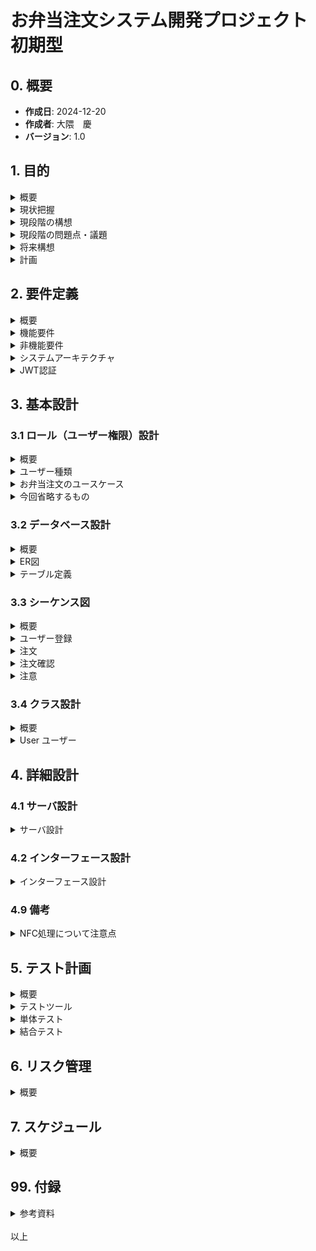
# お弁当注文システム開発プロジェクト 初期型

## 0. 概要 
- **作成日**: 2024-12-20 
- **作成者**: 大隈　慶
- **バージョン**: 1.0 

## 1. 目的 
<details><summary>概要</summary>

- テンシステム社内におけるお昼のお弁当注文を自動化することを目的とする。将来的にはロボットから注文することを可能にする。

- このプロジェクトの目的は、以下の問題を解決するためのシステムを提供することです。 
    - 現在の人力による注文の手間の省力化
    - FAX注文の完全自動化・処理の確実化
</details>

<details><summary>現状把握</summary>

### 1.2 現状把握 
- 現在は職業訓練員が利用者より翌日の注文を承った後、注文用紙に手書きで数量と合計金額を集計して記入、その後FAXで弁当屋宛に送信している。翌日昼前頃に前日の注文の弁当が届けられる。
- 注文書では、以下の項目をFAXで送信している。
    1. ご注文日
    2. お届け日
    3. 施設名
    4. ご担当
    5. 日替わり弁当の個数
    6. 合計金額
- 品目は日替弁当の1種類のみ。
- 注文は職業訓練指導員である脇坂さんに、昼休み終わり１３時前に連絡する。もしくは聞いてくるのに答えて予約とする。
- 注文の締切は前日の14時まで。
- 注文は翌日の注文しかできない。
- 注文キャンセルは13時半まで電話すること。
- 注文キャンセルの際は、キャンセル料として300円を後日徴収する。
- 注文可能曜日は、毎週月・火・水の3日に限られる。
- 金・土 はカレンダーにメニューは載っているが販売していない。
- 木曜は弁当が無指定のため、注文ができない。
- 休日を挟んだ場合は、休日翌日の発注しかできない。
    - 例　翌日水曜が休日の場合は、火曜日注文で木曜配達になる。

| 曜日 | 日 | 月 | 火 | 水 | 木 | 金 | 土 |
|-------|-------|-------|-------|-------|-------|-------|-------|
| menu | ✕ | 〇 | 〇 | 〇 | ✕ | 〇 | 〇 |
| 注文 | ✕ | １ | ２ | ３ | ✕ | ✕ | ✕ |
| 配達 | ✕ | ３ | １ | ２ | ✕ | ✕ | ✕ |

</details>

<details><summary>現段階の構想</summary>

### 1.3 現段階の構想
- 利用者が自身のスマホのNFC機能を用いて注文をする。
- 注文はNFCタグで入力後、注文管理サーバで記録する。
- NFCのうち、”NFCタグとの連携機能（パッシブ方式）”を用いて注文を処理する。
- 利用イメージとして、利用者が個人のスマホをNFCタグにかざすことで、NFCタグ内のメモリに記録された URLおよびアクション情報を利用者のスマホが読み取り、自動的に注文管理サーバ（仮）に注文を送信する。
- NFCタグは2種類のタグを用意する。
    - 注文タグ
        - 日替わり弁当の注文合計件数を１件追加する
    - キャンセルタグ
        - 注文合計件数から１件削除する。
- NFCタグ使用による注文の成功・失敗の結果は、それぞれ利用者のWeb画面で確認することができる。
- 注文結果は注文者のスマホのWebブラウザに以下のように表示する
    - 注文に成功した場合
        - 成功の旨の文面を表示する
        - 「あなたの注文を承りました」「〇月✕日　日替弁当 450円 1件」
    - 注文に失敗した場合
        - 失敗の旨の文面を表示する。
        - 「注文に失敗しました。もう一度注文を実行して下さい」
- 注文管理サーバの注文情報は、受注者側に配置してあるタブレット端末に表示する注文管理画面を確認することで現在の注文状況を確認することができる。
- 将来NFCタグ は用途の変更を可能とする。
    - 例 注文タグを１種類でなく、利用者人数分用意するなど。
</details>

<details><summary>現段階の問題点・議題</summary>

#### 1.4 現段階の問題点・議題
1. ユーザー認証方法
- ユーザー特定のためとメンテナンスのため、ログイン認証を用いる。
- もし社外で既存システムに組み込んで使うならば、統合認証を使う必要があるか？外販したシステム（ロボット）の認証方法はどうするのか？
</details>

<details><summary>将来構想</summary>

### 1.5 将来構想
- 注文者個人を特定して注文を可能にする
    - 領収書の発行を自動化する前準備
- 細かい注文要求に対応する
    - 複数の弁当種別やパン・飲み物など弁当以外の発注にも対応する。
- 既存のシステムとの統合
    - 現在使用中の他システムとの統合利用・連携を可能とする。
    - 共通のポータルより注文操作が可能となる。
- ロボットに注文機能を搭載する
    - 利用者がロボットと対話的に注文をする。
    1. （モニタ画面から注文する）
        - ＮＦＣタグでの発注に代わり、画面操作で注文をすることができる。
    2. （会話で注文する）
        - 利用者の会話の音声入力より、日替わり弁当の注文に該当する部分を自動的に抜き出し、注文APIを呼び出して数量・品目など注文に必要な要素を自動入力後、注文完了まで実行する。 
</details>

<details><summary>計画</summary>

#### 1.6 計画
- 

</details>

## 2. 要件定義 

<details><summary>概要</summary>
</details>

<details><summary>機能要件</summary>

### 2.1 機能要件 
- 注文管理サーバで以下の機能を実装する。
1. **ユーザー登録機能**:（今回省略）
    - 利用者・顧客の初期登録する
    - **入力**: ユーザーID, パスワード, 氏名, 配達場所
    - **出力**: 有効期限ありのJWTトークン（Base64化した文字列）
2. **メニュー登録機能**:（今回省略）
    - 顧客（弁当会社）のメニューを登録・編集する
    - **入力**: -
    - **出力**: -
3. **注文受信機能**:
    - 利用者のスマホから注文を受信する 
    - **入力**:
    -  (注文追加の場合) 有効期限ありのJWTトークン, 1 
    -  (注文取消の場合) 有効期限ありのJWTトークン, -1
    - **出力**: 
    - （注文追加成功の場合）追加成功の旨の文面・品目・値段・件数
    - （注文取消成功の場合）取消成功の旨の文面・件数
    - （注文失敗の場合）失敗の旨とリトライを促すの旨の文面
2. **二重注文防止機能**: 一日に同じ注文者が誤って再注文をしないようにするため、二重注文を防止する。
    - **入力**: 有効期限ありのJWTトークン(登録時のIDと照合する)
    - **出力**: （既に注文済がある場合 二重注文の旨のメッセージ,  注文なしの場合　無表示）
3. **注文カレンダー登録機能**: 弁当屋の注文可能日を登録・表示する
    - **入力**: 
    - 指定月
    - 指定月の注文可能な日はデフォルトでnullと設定する。
    - 日付を個別に注文不可の日は-1で設定する。
    - 登録例 2024-12-1,-1,2024-12-8,-1,2024-12-14,-1,2024-12-15,-1,2024-12-22,-1,
    2024-12-29,-1,2024-12-30,-1,2024-12-31,-1,
    - **出力**: 
    - （登録成功）表示例<br>
    2024-12-1, -1, OK<br>
    2024-12-2, null, OK<br>
    2024-12-3, null, OK<br>
    2024-12-4, null, OK<br>
    2024-12-5, null, OK<br>
    2024-12-6, null, OK<br>
    2024-12-7, null, OK<br>
    2024-12-8, -1, OK<br>
    2024-12-9, null, OK<br>
    2024-12-10, null, OK<br>
    (中略)<br>
    2024-12-28, null, OK<br>
    2024-12-29, -1, OK<br>
    2024-12-30, -1, OK<br>
    2024-12-31, -1, OK<br>
    - （登録失敗）
    2024-12-1, -99, NG<br>
4. **注文カレンダー表示機能**:
    - 弁当屋の注文可能日を判定する
    - **入力**:
        - 指定顧客IDかつ指定月
        - 例 001-2025-1   
    - **出力**: 指定月のカレンダー
        - 例 2024,12,1,'日' ～ 2024,12,31,'火' の日付と日付別の注文件数
        - 昨日は自動的に過去日となり変更不可になる。<br>
        注文のなかった過去日（件数がnull）は件数0に強制的に設定する。
5. **日付変換機能**:
    - タイムスタンプを人間の読める日付書式に変換する
    - **入力**:
        - タイムスタンプ
        - 例 2024-12-17-10:43:00   
    - **出力**: 
        - カレンダー日付
        - 例 2024/12/17(火)の場合は、2024,12,17,'火'をコンマ区切りもしくは日付オブジェクトで出力して、表示部で整形表示する。
6. **JWT変換機能**
    - ユーザーの提示するシグネチャ（ヘッダーとペイロードを暗号化したもの）と登録値を相互に変換します。
    - **入力**:
    - 
    - 例　
```{
        "Authorization":      "eyJhbGciOiJIUzI1NiIsInR5cCI6IkpXVCJ9.eyJzdWIiOiIxMjM0NTY3ODkwIiwibmFtZSI6IkpvaG4gRG9lIiwiaGVsbG8gd29ybGQiOjE1MjM0fQ.SflKxwRJSMeKKF2QT4fwpMeJf36POk6yJV_adQssw5c"
    }
```
</details>

<details><summary>非機能要件</summary>

### 2.2 非機能要件 
1. **パフォーマンス**: 
- プロトタイプなので応答レスポンスで厳密なミリ秒単位のリアルタイム性は要求しない。データを１秒未満で送受信できればよい。NFCアクセス即注文確定まで数秒以内とする。
- しかし注文内容が通信として確実に伝達する必要があるため、応答・返答時の通信内容の保証は必要となる。
2. **セキュリティ**: 
- 管理サーバログイン時のみHTTPS通信は必要と考えられる。注文通信の暗号化は不要と考えられる。ただし通常の通信で使用する特定可能な会社情報や個人情報、サーバAPI情報などが洩れてはいけない。
- 利用者特定のためのユーザー認証として、当初はログイン認証（セッションベース認証）もしくはJWT(JSON Web Token)認証を用いる。後日、統合認証方式に改めていく。プロトタイプ版は何も認証しない。
- ログファイルは誰でもダウンロードできる。読み取りは可能だが、変更や削除は基本的に不可である。

3. **信頼性**: 
- メンテナンスは年１回が望ましい。バグ修正や機能追加による終日停止は注文ができないので望まない。午前１０時から１２時までの時間帯の停止は望まない。午後停止が望ましい。二重化は必要ないと考えられる。
4. **保守性**: 
- GitHubを使用してコードの変更履歴を管理しやすくすると同時に、バグ修正や機能追加を敏速にプロダクションコードに適用できるようにする。
- 初期型は開発環境と本番環境を兼用する。
- できる限り開発者がわかりやすいフォルダ構成・命名規則を用いるようにする。
- APIはテスト可能なものに設計・実装をする。
- テストの自動化を前提とし、CI/CDパイプラインを工程全般に渡って適用する。
- また、将来ロボットで利用することを想定したAPI粒度で設計・製造をする。
5. **拡張性**
- 他のNFCタグ追加、その他メニュー追加に柔軟対応
</details>

<details><summary>システムアーキテクチャ</summary>

## 2.3 システムアーキテクチャ
システムの全体構成を示します。 

- フロントエンド：    React
- バックエンド：      FastAPI (Python)
- ストレージ：        PostgreSQL
- ホスティング環境    AWS
- ソースコード管理：  GitHub
- プロジェクト管理：  GitHub Issue機能
- 使用言語：         JavaScript(もしくはTypeScript), Python
</details>

<details><summary>JWT認証</summary>

## 2.4 JWT認証
**特徴**:
- セキュアでステートレスな認証方式。
- クライアントとサーバー間でトークンをやり取りし、サーバーはユーザー情報をセッションとして保持する必要がない。
- トークンには署名が付与されており、改ざんが難しい。

**利点**:
- ステートレスであるため、サーバーの負担が少ない。
- API認証にも適している。

**注意点**:
- トークンの有効期限管理やリフレッシュトークンの実装が必要。
- 初回認証時に他の認証方法（例：パスワード、OAuth）が必要。

- JWT（JSON Web Token）認証は、ウェブアプリケーションやAPIで認証情報を安全に伝達するための標準規格の一つです。JWTは、ユーザーの認証情報やその他のデータを含むトークンを生成し、それをクライアントとサーバー間でやり取りします。以下に、JWT認証の基本的な概念を説明します。

### JWTの構造
JWTは3つの部分から構成されます：
1. **ヘッダー（Header）**:
    - トークンのタイプとアルゴリズム情報を含む
2. **ペイロード（Payload）**:
    - ユーザー情報や追加データを含む
3. **署名（Signature）**:
    - トークンの改ざん防止のために生成される

それぞれの部分はBase64URLエンコードされており、以下の形式で表されます：

```
header.payload.signature
```
- シグナチャ（Signature）: ヘッダーとペイロードを結合し、秘密鍵で暗号化したものです。これにより、トークンの改ざんを防ぎます。
- JWTは通常、Base64エンコードされた文字列として表現されます。例えば:
```
eyJhbGciOiJIUzI1NiIsInR5cCI6IkpXVCJ9.eyJzdWIiOiIxMjM0NTY3ODkwIiwibmFtZSI6IkpvaG4gRG9lIiwiaGVsbG8gd29ybGQiOjE1MjM0fQ.SflKxwRJSMeKKF2QT4fwpMeJf36POk6yJV_adQssw5c
```
この形式でオンラインで流すことができます。例えば、HTTPヘッダーのAuthorizationフィールドに含めることが一般的です:
```
Authorization: Bearer <token>
```

### JWTの使用方法
1. **ユーザー認証**:
    - ユーザーがログインすると、サーバーはユーザーの認証情報を検証し、JWTを生成します。
2. **トークンの発行**:
    - クライアントにJWTを送信し、クライアントはこのトークンを保存します（例えば、ブラウザのローカルストレージやクッキーに保存）。
3. **認証リクエスト**:
    - クライアントが保護されたリソースにアクセスする際、JWTを含めてリクエストを送信します。
4. **トークンの検証**:
    - サーバーは受信したJWTの署名を検証し、トークンが有効かどうかを確認します。有効な場合、リクエストを許可します。

### メリット
- **ステートレス**: JWTは状態を持たないため、サーバー側でセッション情報を保存する必要がなく、スケーラビリティが向上します。
- **安全性**: トークンは署名されているため、改ざんされることが困難です。また、必要に応じて暗号化することも可能です。
- **柔軟性**: トークンにカスタムクレーム（データ）を含めることで、柔軟に情報を伝達できます。

### 例
以下は、JWTのペイロード部分の例です：

```json
{
  "sub": "1234567890",
  "name": "John Doe",
  "admin": true
}
```

これがBase64URLエンコードされてJWTの一部として利用されます。

### まとめ
- セッションIDとJWTとでは、セッションの管理方法が違っている。
- 前者はDBに保持したセッションIDで有効性を確認するが、後者はJWTの中に「サーバの秘密鍵で署名されたデータ」を含んでおり、サーバーの公開鍵と照合することで有効性を確認している。
</details>




## 3. 基本設計 

### 3.1 ロール（ユーザー権限）設計
<details><summary>概要</summary>

### 3.1.1 概要
- 対象者は弁当の注文者・弁当の製造者（顧客）・システム管理者の３者で構成される。
- 初回は注文管理サーバにログオンするため、全員ユーザーとして登録する。
ユーザー
- ポータルページへの初回登録でログオンIDとパスワード・自動ログオン機能の有効化を登録する。
- 何もしなければ、そのまま注文者になる。
- 初回登録後はその情報で自動ログオン機能が設定される。
- 初回登録後はNFCタグを読み取って、ポータルページのURLのGET情報を一部変更した情報で注文管理サーバにアクセスする。
</details>

<details><summary>ユーザー種類</summary>

##### 3.1.2 ユーザー種類
- User 弁当の注文者　注文の追加と削除しかできない
- Customer 顧客　弁当の製造者　
- Administrator システムの管理者
システムメンテナンスをやる人。何でもできる。
</details>

<details><summary>お弁当注文のユースケース</summary>

```mermaid
graph TD
    subgraph 登録希望者
        X[登録希望者]
    end
    subgraph ユーザー
        A[User]
    end
    subgraph お弁当屋
        B[Customer]
    end
    X -->|初回登録| C(UseCase1)
    A -->|弁当注文| D(UseCase3)
    B -->|注文を確認する| F(UseCase4)
    B -->|注文にチェックをつける| G(UseCase5)
    C -->|ロール変更| H(UseCase2)
    H -->|ユーザー（注文者）| A
    H -->|顧客（お弁当屋）| B
```
### 説明 
- `UseCase1`：ユーザー - 初回登録　ユーザー登録をします
- `UseCase2`：ユーザー - ロール変更　ユーザーのロールを変更します
- `UseCase3`：弁当注文　注文をします
- `UseCase4`：注文確認　お弁当屋が注文合計を確認します
- `UseCase5`：注文完了　チェックを入れて注文を完了します
</details>

<details><summary>今回省略するもの</summary>

#### 3.1.4 今回省略するもの
- （管理者が直接データベースのデータをいじって追加するため）
- 注文者・顧客の初期登録
- 注文者・顧客選択操作(ユーザー登録時にログイン者に選択させる)
- 顧客のメニュー登録
</details>


### 3.2 データベース設計 
<details><summary>概要</summary>

#### 3.2.1 概要
- データベースはPostgreSQLを用いる。
~~- 永続ストレージとしてデータベースを用いることも可能だが、データが少量であればCSVファイルに保存することも可能である。~~
- テーブル数: 7（うちマスタ: 4、トランザクション: 3）
- マスタテーブル
    - User ユーザー（お弁当の注文者）
    - Customer 顧客(弁当会社)
    - Item 商品
    - Holiday 共通休日テーブル
- トランザクションテーブル
    - Customer_Calender 顧客(弁当会社)カレンダー
    - Order 注文
    - Order_Total_Amount 注文合計
    ~~- Log ログ~~
</details>

<details><summary>ER図</summary>

```mermaid
erDiagram
    User {
        User_ID INT PK
        User_Name VARCHAR(255)
        User_Device_ID VARCHAR(255)
        User_Agent_Info VARCHAR(255)
        Stop Boolean
        Last_Update DATETIME 
    }
    
    Customer {
        Customer_ID INT PK
        Name VARCHAR(255)
        Tel VARCHAR(20)
        Fax VARCHAR(20)
        Email VARCHAR(255)
        User_ID INT FK
        Stop Boolean
        Last_Update DATETIME 
    }

    Item {
        Customer_ID INT PK
        Item_ID INT PK
        Name VARCHAR(255)
        Price MONEY
        Last_Update DATETIME
    }

    Order {
        Order_ID INT PK
        Supplier_ID INT FK
        User_ID INT FK
        Item_ID INT
        Order_Amount INT
        Receipt_Yes Boolean
        Last_Update DATETIME
    }
    
    Customer_Calender {
        Customer_ID INT FK
        Year INT
        Month INT
        Day INT
        Calendar_ID INT PK
        Holiday_ID INT FK
        Is_Open INT
        Last_Update DATETIME
    }
    
    Order_Total_Amount  {
        Calendar_ID INT PK
        Total_Order_Amount INT
        Total_Order_Price MONEY
        Last_Update DATETIME
    }
    
    Holiday {
        Holiday_ID INT PK
        Holiday_Name VARCHAR(255)
        Last_Update DATETIME
    }

    Customer ||--o{ User : User_ID
    Customer ||--o{ Item : Customer_ID
    Customer ||--|| Customer_Calendar : Customer_ID
    Customer_Calendar ||--o{ Holiday : Holiday_ID
    Customer_Calendar ||--o{ Order_Total_Amount : Calendar_ID
    Order_Total_Amount ||--o{ Order: contains
```
</details>

<details><summary>テーブル定義</summary>

### 3.2.2 テーブル定義

<details><summary>概要</summary>
未作成
</details>

<details><summary>User ユーザー</summary>

**User ユーザー**
- 注文管理サーバの全利用者・登録者
- 初回に全員設定する
- Customerも同じユーザーIDになる
- Customer以外は弁当の注文者になる

| カラム名         | データ型      | 説明             | キー  | Null許容 | 例  |
|------------------|---------------|------------------|------|----------|----------------|
| User_ID          | INT           | ユーザーID       | PK   | No       | 00011（自動連番あり） |
| User_Name        | VARCHAR(255)  | ユーザー名       | -    | No       | 大隈 慶 |
| User_Device_ID   | VARCHAR(255)  | 端末固有ID       | -    | Yes      | ~~4564681521~~ |
| User_Agent_Info  | VARCHAR(255)  | 端末Agent情報    | -    | Yes      | ~~4564681521~~ |
| Is_Customer      | Boolean       | 顧客機能許可     | -    | No       | （注文者機能のみ付与: False, 顧客機能を付与: Yes）(default: False) |
| Stop             | Boolean       | 使用停止         | -    | Yes      | （使用不可: True, 使用可能: null or False）(default: True) |
| Last_Update      | DATETIME      | 最終更新日       | -    | No       | 2025-1-6-09:05:00 |
</details>

<details><summary>Customer 顧客</summary>

**Customer 顧客**
- 顧客（弁当会社）
- ユーザーが選択して属性を変更する

| カラム名         | データ型      | 説明             | キー  | Null許容 | 例  |
|------------------|---------------|------------------|------|----------|----------------|
| Customer_ID      | INT           | 顧客ID           | PK   | No       | 001（自動連番あり） |
| Name             | VARCHAR(255)  | 顧客名           | -    | No       | はーとあーす勝谷 |
| Tel              | VARCHAR(20)   | 電話番号         | -    | Yes      | 083-263-0150 |
| Fax              | VARCHAR(20)   | Fax番号          | -    | Yes      | 083-263-0151 |
| Email            | VARCHAR(255)  | Email            | -    | Yes      | info@heart-earth.co.jp |
| User_ID          | INT           | ユーザーID       | FK: User.User_ID   | No       | 00011（自動連番あり） |
| Stop             | Boolean       | 使用不可         | -    | Yes      | （使用不可: True, 使用可能: null or False）(default: True) |
| Last_Update      | DATETIME      | 最終更新日       | -    | No | 2025-1-6-09:05:00 |
</details>

<details><summary>Item 商品</summary>

**Item 商品** 
- 顧客（弁当会社）の商品
- Customer_ID と Item_ID　の複合キー

| カラム名         | データ型      | 説明             | キー  | Null許容 | 例  |
|------------------|---------------|------------------|------|----------|----------------|
| Customer_ID      | INT           | 弁当会社ID       | PK Customor:Customer_ID   | No       | 001（自動連番あり） |
| Item_ID          | INT           | 商品ID           | PK   | No       | 01（自動連番あり） |
| Name             | VARCHAR(255)  | 商品名           | -    | No       | 日替わり弁当 |
| Price            | MONEY         | 金額             | -    | No       | 450 |
| Last_Update      | DATETIME      | 最終更新日       | -    | No | 2025-1-6-09:05:00 |
</details>

<details><summary>Order 注文</summary>

**Order 注文** 
- 注文者の顧客（弁当会社）への注文
| カラム名         | データ型      | 説明             | キー         | Null許容 | 例  |
|------------------|---------------|------------------|-------------|----------|----------------|
| Order_ID         | INT           | 注文ID           | PK          | No       | 00001（自動連番あり） |
| User_ID          | INT           | ユーザーID       | FK          | No       | 00011（自動連番あり） |
| Customer_ID      | INT           | 弁当会社ID       | FK          | No       | 001 |
| Item_ID          | INT           | 商品ID           | -           | No       | 01 |
| Order_Amount     | INT           | 注文件数         | -           | No       | 1 |
| Order_Price      | MONEY         | 注文金額         | -           | No       | 1250 |
| Receipt_Yes      | BOOLEAN       | 請求書有無       | -           | Yes      | （不要: null or False, 必要: True）(default: null) |
| Last_Update      | DATETIME      | 最終更新日       | -           | No       | 2025-1-6-09:05:00 |

</details>

<details><summary>Customer_Calender 顧客（弁当会社）カレンダー</summary>

**Customer_Calender 顧客（弁当会社）カレンダー** 
- 顧客（弁当会社）の営業日カレンダー

| カラム名         | データ型      | 説明             | キー         | Null許容 | 例  |
|------------------|---------------|------------------|-------------|----------|------------------------|
| Customer_ID      | INT           | 弁当会社（顧客）ID| FK: Customer | No      | 001 (1000:弊社, 000:法定休日, 001-999: 顧客) |
| Year             | INT           | 年               | -           | No       | 2025 |
| Month            | INT           | 月               | -           | No       | 1 |
| Day              | INT           | 日               | -           | No       | 6 |
| Calendar_ID      | INT           | 弁当会社カレンダーID | PK        | No       | 弁当会社ID+年+月+日 20250106 |
| Is_Open          | INT           | 営業日           | null         | Yes      | （開業: 0 or null, 休業: -1）(default: null) |
| Last_Update      | DATETIME      | 最終更新日       | -            | No | 2025-1-6-09:05:00 |
</details>

<details><summary>Order_Total_Amount 注文合計</summary>

**Order_Total_Amount 注文合計** 
- 顧客（弁当会社）の注文実績

| カラム名            | データ型 | 説明 | キー  | Null許容 | 例  |
|---------------------|---------------|------------------|------|----------|-----------------|
| Calendar_ID         | INT           | カレンダーID     | PK Customer_Calender.Calendar_ID  | No       | 20250106 |
| Total_Order_Count   | INT           | 合計注文件数     | -    | No       | 4 |
| Total_Order_Price   | MONEY         | 合計注文金額     | -    | No       | 1800 |
| Last_Update         | DATETIME      | 最終更新日       | -    | No | 2025-1-6-09:05:00 |
</details>

<details><summary>Holiday 共通休日テーブル</summary>

**Holiday 共通休日テーブル** 
- 弊社・顧客および法定休日を表す

| カラム名            | データ型 | 説明 | キー  | Null許容 | 例  |
|---------------------|---------------|------------------|------|----------|-----------------|
| Holiday_ID          | INT           | 休日ID           | PK   | No | 000 |
| Holiday_Name        | VARCHAR(255)  | 休日名           | -    | No | 元旦 |
| Last_Update         | DATETIME      | 最終更新日       | -    | No | 2025-1-6-09:05:00 |
</details>

</details>

### 3.3 シーケンス図

<details><summary>概要</summary>
</details>

<details><summary>ユーザー登録</summary>

#### 3.3.1 （初回のみ）ユーザー登録
```mermaid
sequenceDiagram
    title １．ユーザー登録（初回のみ）
    participant User as ユーザー
    participant Server as 注文管理サーバー
    participant Auth as 認証サービス

    User->>Server: ログインリクエスト
    Server->>Auth: ユーザー認証
    Auth-->>Server: JWTトークンを返す
    Server-->>User: 認証成功
```
</details>

<details><summary>注文</summary>

#### 3.3.2 （登録以降）お弁当の注文
```mermaid
sequenceDiagram
   title ２．注文（登録以降）
    participant User as ユーザー
    participant NFCTag as NFCタグ
    participant Device as デバイス（iPhoneなど）
    participant Server as 注文管理サーバー

    User->>NFCTag: デバイスをタグに近づける
    NFCTag->>Device: URL送信
    Device-->>Server: 注文要求
    Server-->>Device: 注文応答
    Device-->>User: 注文結果を知る
```
</details>

<details><summary>注文確認</summary>

#### 3.3.3 お弁当屋が注文を確認する
```mermaid
sequenceDiagram
    title 3. 注文確認
    participant Customer as お弁当屋さんにある端末（顧客）
    participant Server as 注文管理サーバー

    Customer->>Server: 現在の注文数合計を尋ねる
    Server-->>Customer: 現在注文数合計を表示
    alt 端末の画面にチェックを入れる場合
     Customer->>Customer: 端末の画面にチェックを入れる Customer->>Server: チェック情報を送信 
     Server-->>Server: 注文合計数を減少 
     Server-->>Customer: 更新された注文数合計を表示 
    else チェックを入れない場合
     Customer->>Customer: チェックを入れない 
    end
```
</details>

<details><summary>注意</summary>

- 注意: シーケンス図の表示には、VisualStudioCodeにmarmaidプラグイン（Markdown Preview Mermaid Support）のインストールが必要。
</details>


### 3.4 クラス設計 

<details><summary>概要</summary>

#### 3.4.1 概要
- 各クラスの詳細を記載します。
</details>

<details><summary>User ユーザー</summary>

#### 3.4.2 User ユーザー

- アクセスする
1. **ユーザーオブジェクトの取得**:
    ```javascript
    // Factoryメソッドを使ってユーザーオブジェクトを生成
    const User = User.GetUser(this);
    ```

```mermaid
classDiagram
    class User {
        +int ID
        +string Name
        +int Role
        +User GetUser(context)  // Factoryメソッド
        -int GetNextID()        // Factoryメソッド
        +int Logon(user_id, password)
        +int Logon(token)
        +Customer GetCustomer(customer_id)
        +List~Customer~ GetAllCustomer()
        +bool Logoff()
        -String to // privateフィールド
    }

```
### 説明
- `+User GetUserRoll() `：プライベートメソッドとして定義されたフィールド変数。 
- `+List~int~ GetIDs`：パブリック変数として定義されたフィールド変数
- `GetUser(context)`ログオン情報から権限オブジェクトを取得します
- `Logon({ user_id: id, password: password })`IDとパスワードを使ってログオン
- `Logon({ token: token })`トークンを使ってログオンします
- `GetCustomer()`IDで指定した顧客を取得します
- `GetAllCustomer()`ユーザー権限範囲内の全顧客を取得します
- `Logoff()`ログオフします
</details>


## 4. 詳細設計 

### 4.1 サーバ設計

<details><summary>サーバ設計</summary>

#### 4.1.1 概要
- ホスティングするサーバの詳細を記載します。

#### 4.1.2 API記述例
##### 例 
- お弁当の注文者(User:003)が、お弁当会社(Customer:001)宛てに、日替わり弁当(１種類のみ)を注文する場合
- お弁当を1品追加 
    - https://example.com/api/user?id=003&customer_id=001&bento=1
- お弁当を1品削除
    - https://example.com/api/user?id=003&customer_id=001&bento=-1 
- 現在の注文を表示
    - https://example.com/api/user?id=001&customer_id=001&total=1 

</details>

### 4.2 インターフェース設計 
<details><summary>インターフェース設計</summary>

### 4.2.1 概要
 <details><summary>概要</summary>

- 各インターフェースの詳細を記載します。
</details>

### 4.2.1 ユーザー認証操作
 <details><summary>ユーザー認証共通</summary>

#### ログオン認証
1. **ユーザーオブジェクトの取得**:
    ```javascript
    // Factoryメソッドを使ってユーザーオブジェクトを生成
    const User = User.GetUser(this);
    ```

2. **ユーザーログオン（IDとパスワード使用）**:
    ```javascript
    const hasPermission = User.Logon(
        { id: user_id, password: password });
    ```

3. **ユーザーログオン（トークン使用）**:
    ```javascript
    const hasPermission = User.Logon({ token: token });
    ```

4. **ユーザーが顧客かどうかの確認**:
    ```javascript
    const isCustomer = User.IsCustomer();
    ```

5. **特定の顧客情報の取得（顧客ID指定）**:
    ```javascript
    const Customer = User.GetCustomer({ customer_id: 001 });
    ```

6. **ユーザーの全顧客情報の取得**:
    ```javascript
    const Array<Customer> = User.GetAllCustomer();
    ```

#### ログオフ
7. **ユーザーログオフ**:
    ```javascript
    const isSucceeded = User.Logoff();
    ```

### 説明
- **User.GetUser(this)**: ユーザーオブジェクトを取得するファクトリーメソッド。
- **User.Logon**: ユーザーのログオンを行うメソッド。IDとパスワード、またはトークンを使用します。
- **User.IsCustomer**: ユーザーが顧客であるかを確認するメソッド。
- **User.GetCustomer**: 顧客情報を取得するメソッド。特定の顧客IDを指定するか、現在のユーザーの顧客情報を取得します。
- **User.Logoff**: ユーザーのログオフを行うメソッド。

 </details>

### 4.2.2 通常操作
 <details><summary>注文</summary>

#### 注文

1. **注文数の取得**:
    ```javascript
    const myOrderCount = User.GetOrderCount();
    ```

2. **全注文の取得**:
    ```javascript
    const myOrders = User.GetOrders();
    ```

3. **メニューの取得**:
    ```javascript
    const Menu = Customer.GetMenu();
    ```

4. **新しい注文の作成**:
    ```javascript
    const myOrder = Orders.Create(
        { item_id: Menu[0], amount: 1 });
    ```

5. **新しい注文を既存の注文リストに追加**:
    ```javascript
    const NewOrders = myOrders.Add(Order);
    ```

6. **注文の削除**:
    ```javascript
    const isRemoved = NewOrders.Remove(Orders[0]);
    ```

7. **注文の保存**:
    ```javascript
    const isSuccessed = NewOrders.Save();
    ```

8. **重複入力チェックの実行（private）**:
    ```javascript
    private const isOK = myOrders.CheckDouble(Order);
    // 二重チェック
    ```

9. **注文の締日を確認**:
    ```javascript
    const due_date = myOrder.CheckDueDate(Order);
    ```
 </details>

 <details><summary>商品管理</summary>

#### 4.2.3 商品管理

1. **商品数の取得**:
    ```javascript
    const ItemCount = Customer.GetItemCount();
    ```

2. **全商品の取得**:
    ```javascript
    const Items = Customer.GetAllItems();
    ```

3. **新しい商品の作成**:
    ```javascript
    const NewItem = Item.Create(
        { item_name: "DX日替わり弁当", price: 600 });
    ```

4. **既存商品の修正**:
    ```javascript
    const ModifyItem = Item.Modify(
        { item_id: 001, item_name: "日替わり弁当", price: 451 });
    ```

5. **商品停止状態の確認**:
    ```javascript
    const isStopped = Item.IsStop();
    ```

6. **商品を停止する**:
    ```javascript
    const isSuccessed = Item.Stop();
    ```

7. **商品を再開する**:
    ```javascript
    const isSuccessed = Item.Restart();
    ```

8. **特定の商品の取得**:
    ```javascript
    const Item = Items.GetItem({ item_id: 001 });
    ```

9. **新しい商品を商品リストに追加**:
    ```javascript
    const Items = Items.Add(NewItem);
    ```

10. **商品の保存**:
    ```javascript
    const isSuccessed = Items.Save();
    ```

11. **商品のチェック（private）**:
    ```javascript
    private const isOK = Items.Check(Item);
    ```
 </details>

 <details><summary>注文管理</summary>

#### 4.2.4 注文管理

1. **注文数の取得**:
    ```javascript
    const OrderCount = Customer.GetOrderCount();
    ```

2. **全注文の取得**:
    ```javascript
    const Orders = Customer.GetAllOrders();
    ```

3. **特定の日の注文を取得**:
    ```javascript
    const Orders = Customer.GetOrders(
        { year: 2025, month: 1, day: 6 });
    ```

4. **特定の月の注文を取得**:
    ```javascript
    const Orders = Customer.GetOrders(
        { year: 2025, month: 1 });
    ```

5. **特定の注文の取得（注文ID指定）**:
    ```javascript
    const Order = Customer.GetOrder(
        { order_id: 00001 });
    ```

6. **特定の日の注文を取得（年月日指定）**:
    ```javascript
    const Order = Customer.GetOrder(
        { year: 2025, month: 1, day: 6 });
    ```

7. **新しい注文の作成**:
    ```javascript
    const Order = Order.Create(
        { item_id: 001, amount: 1, from: user_id });
    ```

8. **注文リストに注文を追加**:
    ```javascript
    const Orders = Orders.Add(
        { item_id: 001, order_id: 001, amount: 1 });
    ```

9. **注文の修正**:
    ```javascript
    const Order = Order.Modify(
        { order_id: 001, item_id: 001, amount: 1 });
    ```

10. **注文の削除**:
    ```javascript
    const isSuccess = Customer.Remove(
        { order_id: 001, item_id: 001, amount: 1 });
    ```
 </details>

 <details><summary>顧客カレンダー管理</summary>

#### 4.2.5 顧客カレンダー管理

1. **カレンダーの取得**:
    ```javascript
    const Calendar = Customer.GetCalendar(
        { year: 2025, month: 1 });
    ```

2. **新しいカレンダーの作成**:
    ```javascript
    const isSuccess = Calendar.Create(
        { year: 2025, month: 1, day: 1 });
    ```

3. **カレンダーの修正**:
    ```javascript
    const isSuccess = Calendar.Modify(
        { year: 2025, month: 1, day: 9, Open_day: -1 });
    ```

4. **カレンダーの削除**:
    ```javascript
    const isSuccess = Calendar.Delete(
        { year: 2025 });
    ```
 </details>

### 4.2.3 管理者操作

 <details><summary>顧客管理</summary>

##### 4.2.3.1 顧客管理

1. **全顧客の取得**:
    ```javascript
    const AllCustomers = Administrator.GetAllCustomers();
    ```

2. **特定の顧客の取得**:
    ```javascript
    const myCustomer = Administrator.GetCustomer(
        { customer_id: 001 });
    ```

3. **新しい顧客の作成**:
    ```javascript
    const newCustomer = Administrator.CreateCustomer(
        { customer_id: 002, customer_name: "はーとあーす勝谷2" });
    ```

4. **顧客情報の修正**:
    ```javascript
    const Customer = Administrator.ModifyCustomer(
        { customer_id: 002, customer_name: "はーとあーす勝谷二号線" });
    ```

5. **顧客の削除**:
    ```javascript
    const isDeleted = Administrator.DeleteCustomer(
        { customer_id: 002 });
    ```
 </details>


 <details><summary>商品管理</summary>

##### 4.2.3.2 商品管理

1. **全商品の取得**:
    ```javascript
    const Items = Customer.GetAllItems();
    ```

2. **特定の商品の取得**:
    ```javascript
    const Item = Customer.GetItem({ item_id: 001 });
    ```

3. **商品の修正**:
    ```javascript
    const Item = Item.Modify(
        { item_name: "日替わり弁当", price: 451 });
    ```

4. **新しい商品の作成**:
    ```javascript
    const Item = Item.Create(
        { id: 002, name: "DX日替わり弁当", price: 600 });
    ```

5. **商品の削除**:
    ```javascript
    Boolean isSuccessed = Item.Delete();
    ```
 </details>


 <details><summary>注文管理</summary>

##### 4.2.3.3 注文管理

1. **全注文の取得**:
    ```javascript
    const Orders = Customer.GetAllOrders();
    ```

2. **特定の日の注文を取得**:
    ```javascript
    const Orders = Customer.GetOrders(
        { year: 2025, month: 1, day: 6 });
    ```

3. **特定の注文の取得**:
    ```javascript
    const Order = Customer.GetOrder(
        { order_id: 00001 });
    ```

4. **注文の修正**:
    ```javascript
    Boolean = Order.Modify(
        { item_id: 001, amount: 1 });
    ```

5. **新しい注文の作成**:
    ```javascript
    Boolean = Order.Create(
        { item_id: 001, amount: 1 });
    ```

6. **注文の削除**:
    ```javascript
    Boolean = Order.Delete();
    ```
 </details>

 <details><summary>顧客カレンダー管理</summary>

##### 4.2.3.4 顧客カレンダー管理

1. **カレンダーの取得**:
    ```javascript
    const myCalendar = Customer.GetCalendar(
        { year: 2025, month: 1 });
    ```

2. **新しいカレンダーの作成**:
    ```javascript
    const myCalendar = Customer.CreateCalendar(
        { year: 2025, month: 1 });
    ```

3. **カレンダーの修正**:
    ```javascript
    const isSuccessed = Calendar.Modify(
        { month: 1, day: 7, Open_Day: -1 });
    ```

4. **カレンダーの削除**:
    ```javascript
    const isSuccessed = myCalendar.Delete();
    ```
 </details>



### 4.2.4  ヘルパー関数
 <details><summary>連番生成</summary>

##### 4.2.4.1 連番生成
1. **次のユーザーIDの生成**:
    ```javascript
    const next_integer = Users.NextID(User);
    ```

2. **次の顧客IDの生成**:
    ```javascript
    const next_integer = Customers.NextID();
    ```

3. **次の注文IDの生成**:
    ```javascript
    const next_integer = Orders.NextID();
    ```
 </details>

</details>

### 4.9 備考
<details><summary>NFC処理について注意点</summary>

#### NFC処理について注意点
- iPhone・Android共にNFCリーダーの設定は不要。
- iPhoneの場合、NFC読み取りで毎回確認ダイアログを表示する。Androidはダイアログ非表示。
</details>


## 5. テスト計画 

<details><summary>概要</summary>
テスト概要をここに書きます。
</details>

<details><summary>テストツール</summary>
テストツールについてここに書きます。
</details>

<details><summary>単体テスト</summary>

### 5.3 単体テスト 
- 各機能の単体テストの方法を記載します。 
    1. フロントエンド側のテストフレームワーク：
    2. サーバー側のテストフレームワーク：
</details>

<details><summary>結合テスト</summary>

### 5.4 結合テスト
- システム全体の結合テストの方法を記載します。 
</details>

## 6. リスク管理 
<details><summary>概要</summary>

- プロジェクトに関連するリスクとその対応策を記載します。 
### 6.1 リスク対応
- 基本的に対応可能日は平日のみとする。土日祝日は対応しない。
</details>


## 7. スケジュール 

<details><summary>概要</summary>

- 開発開始日: 2024-12-16 
- 開発終了日: YYYY-MM-DD 
- マイルストーン: マイルストーンの一覧 
1. 要件定義作成完了     2024-12-16
2. 暫定仕様書作成完了   2024-12-20
3. 仕様書レビュー       2024-12-20
4. 暫定仕様書修正完了   2024-12-20
</details>


## 99. 付録
<details><summary>参考資料</summary>

- その他の参考資料や追加情報を記載します。
### 要件定義書ドラフト
https://chatgpt.com/share/675fa125-e804-800b-99cf-6820389efba2
### セキュリティ
[JWT認証の流れを理解する](https://qiita.com/asagohan2301/items/cef8bcb969fef9064a5c)

プロトタイプtestサイト
https://kei-okuma1216.github.io/Obento-Test/

</details>
<br>
以上
